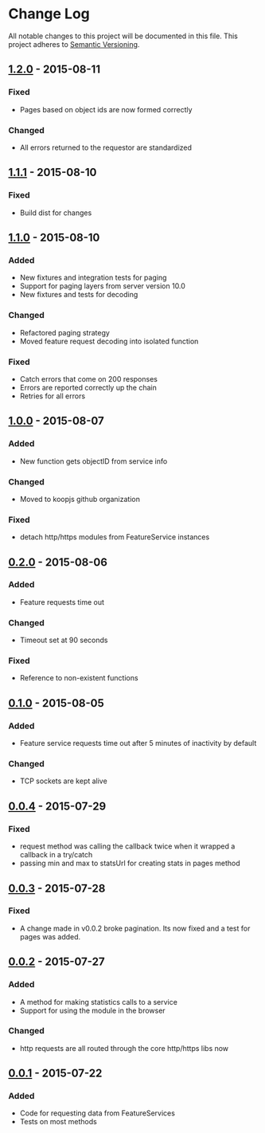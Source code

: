 # Change Log
All notable changes to this project will be documented in this file.
This project adheres to [Semantic Versioning](http://semver.org/).

## [1.2.0] - 2015-08-11
### Fixed
* Pages based on object ids are now formed correctly

### Changed
* All errors returned to the requestor are standardized

## [1.1.1] - 2015-08-10
### Fixed
* Build dist for changes

## [1.1.0] - 2015-08-10
### Added
* New fixtures and integration tests for paging
* Support for paging layers from server version 10.0
* New fixtures and tests for decoding

### Changed
* Refactored paging strategy
* Moved feature request decoding into isolated function

### Fixed
* Catch errors that come on 200 responses
* Errors are reported correctly up the chain
* Retries for all errors

## [1.0.0] - 2015-08-07
### Added
* New function gets objectID from service info

### Changed
* Moved to koopjs github organization

### Fixed
* detach http/https modules from FeatureService instances

## [0.2.0] - 2015-08-06
### Added
* Feature requests time out

### Changed
* Timeout set at 90 seconds

### Fixed
* Reference to non-existent functions

## [0.1.0] - 2015-08-05
### Added
* Feature service requests time out after 5 minutes of inactivity by default

### Changed
* TCP sockets are kept alive

## [0.0.4] - 2015-07-29
### Fixed
* request method was calling the callback twice when it wrapped a callback in a try/catch
* passing min and max to statsUrl for creating stats in pages method

## [0.0.3] - 2015-07-28
### Fixed
* A change made in v0.0.2 broke pagination. Its now fixed and a test for pages was added.

## [0.0.2] - 2015-07-27
### Added
* A method for making statistics calls to a service
* Support for using the module in the browser

### Changed
* http requests are all routed through the core http/https libs now

## [0.0.1] - 2015-07-22
### Added
* Code for requesting data from FeatureServices
* Tests on most methods

[1.2.0]: https://github.com/koopjs/featureservice/ompare/v1.1.1...v1.2.0
[1.1.1]: https://github.com/koopjs/featureservice/ompare/v1.1.0...v1.1.1
[1.1.0]: https://github.com/koopjs/featureservice/ompare/v1.0.0...v1.1.0
[1.0.0]: https://github.com/koopjs/featureservice/ompare/v0.2.0...v1.0.0
[0.2.0]: https://github.com/koopjs/featureservice/ompare/v0.1.0...v0.2.0
[0.1.0]: https://github.com/koopjs/featureservice/ompare/v0.0.4...v0.1.0
[0.0.4]: https://github.com/koopjs/featureservice/ompare/v0.0.3...v0.0.4
[0.0.3]: https://github.com/koopjs/featureservice/ompare/v0.0.2...v0.0.3
[0.0.2]: https://github.com/koopjs/featureservice/ompare/v0.0.1...v0.0.2
[0.0.1]: https://github.com/koopjs/featureservice/releases/tag/v0.0.1

